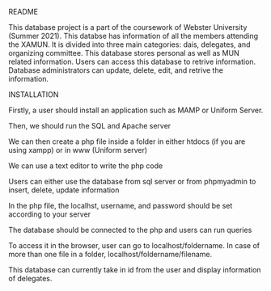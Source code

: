 README

This database project is a part of the coursework of Webster University (Summer 2021). 
This databse has information of all the members attending the XAMUN. 
It is divided into three main categories: dais, delegates, and organizing committee. 
This database stores personal as well as MUN related information. 
Users can access this database to retrive information. Database administrators can update, delete, edit, and retrive the information. 

INSTALLATION 

Firstly, a user should install an application such as MAMP or Uniform Server. 

Then, we should run the SQL and Apache server

We can then create a php file inside a folder in either htdocs (if you are using xampp) or in www (Uniform server)

We can use a text editor to write the php code

Users can either use the database from sql server or from phpmyadmin to insert, delete, update information

In the php file, the localhst, username, and password should be set according to your server

The database should be connected to the php and users can run queries 

To access it in the browser, user can go to localhost/foldername. In case of more than one file in a folder, localhost/foldername/filename. 

This database can currently take in id from the user and display information of delegates.
